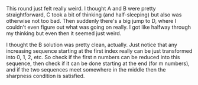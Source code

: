 This round just felt really weird. I thought A and B were pretty straightforward, C took a bit of thinking (and half-sleeping) but also was otherwise not too bad. Then suddenly there's a big jump to D, where I couldn't even figure out what was going on really. I got like halfway through my thinking but even then it seemed just weird.

I thought the B solution was pretty clean, actually. Just notice that any increasing sequence starting at the first index really can be just transformed into 0, 1, 2, etc. So check if the first n numbers can be reduced into this sequence, then check if it can be done starting at the end (for m numbers), and if the two sequences meet somewhere in the middle then the sharpness condition is satisfied.
